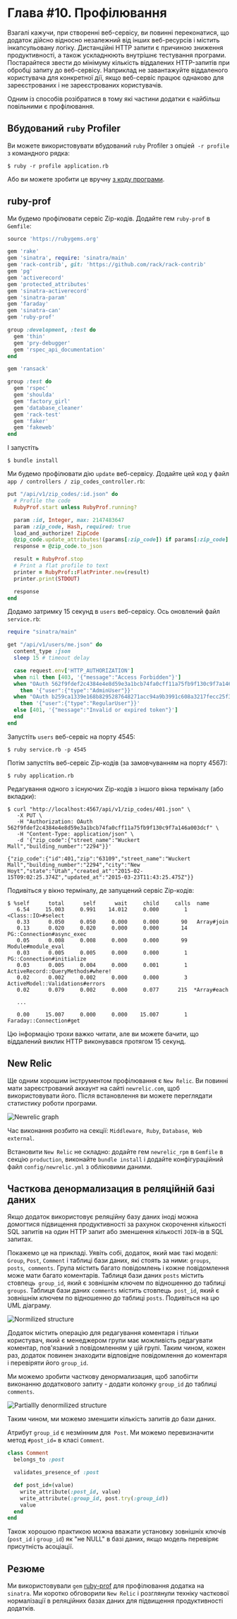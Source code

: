 Глава #10. Профілювання
=======================

Взагалі кажучи, при створенні веб-сервісу, ви повинні переконатися, що додаток дійсно відносно незалежний від інших веб-ресурсів і містить інкапсульовану логіку. Дистанційні HTTP запити є причиною зниження продуктивності, а також ускладнюють внутрішнє тестування програми. Постарайтеся звести до мінімуму кількість віддалених HTTP-запитів при обробці запиту до веб-сервісу. Наприклад не завантажуйте віддаленого користувача для конкретної дії, якщо веб-сервіс працює однаково для зареєстрованих і не зареєстрованих користувачів.

Одним із способів розібратися в тому які частини додатки є найбільш повільними є профілювання.

## <a name="ruby-built-in-profiler">Вбудований `ruby` Profiler

Ви можете використовувати вбудований `ruby` Profiler з опціей` -r profile` з командного рядка:

    $ ruby -r profile application.rb

Або ви можете зробити це вручну [з коду програми](http://stackoverflow.com/questions/4347466/whats-the-best-way-to-profile-a-sinatra-application).

## <a name="ruby-prof"></a>ruby-prof

Ми будемо профілювати сервіс Zip-кодів. Додайте гем `ruby-prof` в` Gemfile`:

```ruby
source 'https://rubygems.org'

gem 'rake'
gem 'sinatra', require: 'sinatra/main'
gem 'rack-contrib', git: 'https://github.com/rack/rack-contrib'
gem 'pg'
gem 'activerecord'
gem 'protected_attributes'
gem 'sinatra-activerecord'
gem 'sinatra-param'
gem 'faraday'
gem 'sinatra-can'
gem 'ruby-prof'

group :development, :test do
  gem 'thin'
  gem 'pry-debugger'
  gem 'rspec_api_documentation'
end

gem 'ransack'

group :test do
  gem 'rspec'
  gem 'shoulda'
  gem 'factory_girl'
  gem 'database_cleaner'
  gem 'rack-test'
  gem 'faker'
  gem 'fakeweb'
end
```

І запустіть

    $ bundle install

Ми будемо профілювати дію `update` веб-сервісу. Додайте цей код у файл `app / controllers / zip_codes_controller.rb`:

```ruby
put "/api/v1/zip_codes/:id.json" do
  # Profile the code
  RubyProf.start unless RubyProf.running?

  param :id, Integer, max: 2147483647
  param :zip_code, Hash, required: true
  load_and_authorize! ZipCode
  @zip_code.update_attributes!(params[:zip_code]) if params[:zip_code].any?
  response = @zip_code.to_json

  result = RubyProf.stop
  # Print a flat profile to text
  printer = RubyProf::FlatPrinter.new(result)
  printer.print(STDOUT)

  response
end
```

Додамо затримку 15 секунд в `users` веб-сервісу. Ось оновлений файл `service.rb`:

```ruby
require "sinatra/main"

get "/api/v1/users/me.json" do
  content_type :json
  sleep 15 # timeout delay

  case request.env['HTTP_AUTHORIZATION']
  when nil then [403, '{"message":"Access Forbidden"}']
  when "OAuth 562f9fdef2c4384e4e8d59e3a1bcb74fa0cff11a75fb9f130c9f7a146a003dcf"
    then '{"user":{"type":"AdminUser"}}'
  when "OAuth b259ca1339e168b8295287648271acc94a9b3991c608a3217fecc25f369aaa86"
    then '{"user":{"type":"RegularUser"}}'
  else [401, '{"message":"Invalid or expired token"}']
  end
end
```

Запустіть `users` веб-сервіс на порту 4545:

    $ ruby service.rb -p 4545

Потім запустіть веб-сервіс Zip-кодів (за замовчуванням на порту 4567):

    $ ruby application.rb

Редагування одного з існуючих Zip-кодів з іншого вікна терміналу (або вкладки):

    $ curl "http://localhost:4567/api/v1/zip_codes/401.json" \
       -X PUT \
       -H "Authorization: OAuth 562f9fdef2c4384e4e8d59e3a1bcb74fa0cff11a75fb9f130c9f7a146a003dcf" \
       -H "Content-Type: application/json" \
       -d '{"zip_code":{"street_name":"Wuckert Mall","building_number":"2294"}}'

    {"zip_code":{"id":401,"zip":"63109","street_name":"Wuckert Mall","building_number":"2294","city":"New Hoyt","state":"Utah","created_at":"2015-02-15T09:02:25.374Z","updated_at":"2015-03-23T11:43:25.475Z"}}

Подивіться у вікно терміналу, де запущений сервіс Zip-кодів:

    $ %self      total      self      wait     child     calls  name
       6.54     15.003     0.991    14.012     0.000        1   <Class::IO>#select
       0.33      0.050     0.050     0.000     0.000       90   Array#join
       0.13      0.020     0.020     0.000     0.000       14   PG::Connection#async_exec
       0.05      0.008     0.008     0.000     0.000       99   Module#module_eval
       0.03      0.005     0.005     0.000     0.000        1   PG::Connection#initialize
       0.03      0.005     0.004     0.000     0.001        1   ActiveRecord::QueryMethods#where!
       0.02      0.002     0.002     0.000     0.000        3   ActiveModel::Validations#errors
       0.02      0.079     0.002     0.000     0.077      215  *Array#each

       ...

       0.00     15.007     0.000     0.000    15.007        1   Faraday::Connection#get

Цю інформацію трохи важко читати, але ви можете бачити, що віддалений виклик HTTP виконувався протягом 15 секунд.

## <a name="new-relic"></a>New Relic

Ще одним хорошим інструментом профілювання є `New Relic`. Ви повинні мати зареєстрований аккаунт на сайті `newrelic.com`, щоб використовувати його. Після встановлення ви можете переглядати статистику роботи програми.

![Newrelic graph](../static/images/newrelic_rpm_graph.png)

Час виконання розбито на секції: `Middleware`,` Ruby`, `Database`,` Web external`.

Встановити `New Relic` не складно: додайте гем `newrelic_rpm` в `Gemfile` в секцію `production`, виконайте `bundle install` і додайте конфігураційний файл `config/newrelic.yml` з обліковими даними.

## <a name="partial-denormalization"></a>Часткова денормализация в реляційній базі даних

Якщо додаток використовує реляційну базу даних іноді можна домогтися підвищення продуктивності за рахунок скорочення кількості SQL запитів на один HTTP запит або зменшення кількості `JOIN`-ів в SQL запитах.

Покажемо це на прикладі. Уявіть собі, додаток, який має такі моделі: `Group`, `Post`, `Comment` і таблиці бази даних, які стоять за ними: `groups`, `posts`,` comments`. Група містить багато повідомлень і кожне повідомлення може мати багато коментарів. Таблиця бази даних `posts` містить стовпець` group_id`, який є зовнішнім ключем по відношенню до таблиці `groups`. Таблиця бази даних `comments` містить стовпець` post_id`, який є зовнішнім ключем по відношенню до таблиці `posts`. Подивіться на цю UML діаграму.

![Normilized structure](../static/images/normilized.png)

Додаток містить операцію для редагування коментаря і тільки користувач, який є менеджером групи має можливість редагувати коментар, пов'язаний з повідомленням у цій групі. Таким чином, кожен раз, додаток повинен знаходити відповідне повідомлення до коментаря і перевіряти його `group_id`.

Ми можемо зробити часткову денормализация, щоб запобігти виконанню додаткового запиту - додати колонку `group_id` до таблиці `comments`.

![Partiallly denormilized structure](../static/images/partiallly_denormilized.png)

Таким чином, ми можемо зменшити кількість запитів до бази даних.

Атрибут `group_id` є незмінним для` Post`. Ми можемо перевизначити метод `#post_id=` в класі `Comment`.

```ruby
class Comment
  belongs_to :post

  validates_presence_of :post

  def post_id=(value)
    write_attribute(:post_id, value)
    write_attribute(:group_id, post.try(:group_id))
    value
  end
end
```

Також хорошою практикою можна вважати установку зовнішніх ключів (`post_id` і `group_id`) як "не NULL" в базі даних, якщо модель перевіряє присутність асоціації.

## <a name="summary"></a>Резюме

Ми використовували `gem` [ruby-prof](https://github.com/ruby-prof/ruby-prof) для профілювання додатка на `sinatra`. Ми коротко обговорили `New Relic` і розглянули техніку часткової нормалізації в реляційних базах даних для підвищення продуктивності додатків.
